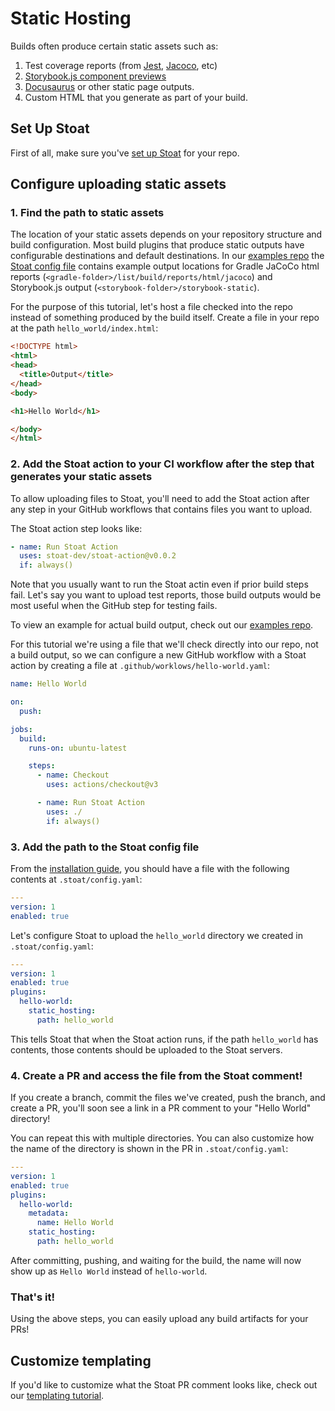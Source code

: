 # Static Hosting

Builds often produce certain static assets such as:
1. Test coverage reports (from [Jest](https://www.npmjs.com/package/jest-html-reporter), [Jacoco](https://docs.gradle.org/current/userguide/jacoco_plugin.html), etc)
2. [Storybook.js component previews](https://storybook.js.org/docs/react/sharing/publish-storybook)
3. [Docusaurus](https://docusaurus.io/docs/next/installation#build) or other static page outputs.
4. Custom HTML that you generate as part of your build.

## Set Up Stoat

First of all, make sure you've [set up Stoat](../installation) for your repo.

## Configure uploading static assets

### 1. Find the path to static assets

The location of your static assets depends on your repository structure and build configuration. Most build plugins that
produce static outputs have configurable destinations and default destinations.
In our [examples repo](https://github.com/stoat-dev/examples/) the [Stoat config file](https://github.com/stoat-dev/examples/blob/main/.stoat/config.yaml) 
contains example output locations for Gradle JaCoCo html reports (`<gradle-folder>/list/build/reports/html/jacoco`) and Storybook.js output (`<storybook-folder>/storybook-static`).

For the purpose of this tutorial, let's host a file checked into the repo instead of something produced by the build itself. 
Create a file in your repo at the path `hello_world/index.html`:
```html
<!DOCTYPE html>
<html>
<head>
  <title>Output</title>
</head>
<body>

<h1>Hello World</h1>

</body>
</html>
```

### 2. Add the Stoat action to your CI workflow after the step that generates your static assets

To allow uploading files to Stoat, you'll need to add the Stoat action after any step in your GitHub workflows that contains files you want to upload.

The Stoat action step looks like:
```yaml
- name: Run Stoat Action
  uses: stoat-dev/stoat-action@v0.0.2
  if: always()
```

Note that you usually want to run the Stoat actin even if prior build steps fail. Let's say you want to upload test reports, those build outputs would be most useful when the GitHub step for testing fails.

To view an example for actual build output, check out our [examples repo](https://github.com/stoat-dev/examples/blob/a0fcc04/.github/workflows/backend.yaml#L33-L35).

For this tutorial we're using a file that we'll check directly into our repo, not a build output, so we can configure a new GitHub workflow with a Stoat action by 
creating a file at `.github/worklows/hello-world.yaml`:
```yaml
name: Hello World

on:
  push:

jobs:
  build:
    runs-on: ubuntu-latest

    steps:
      - name: Checkout
        uses: actions/checkout@v3

      - name: Run Stoat Action
        uses: ./
        if: always()
```

### 3. Add the path to the Stoat config file

From the [installation guide](../installation), you should have a file with the following contents at `.stoat/config.yaml`:
```yaml
---
version: 1
enabled: true
```

Let's configure Stoat to upload the `hello_world` directory we created in `.stoat/config.yaml`:
```yaml
---
version: 1
enabled: true
plugins:
  hello-world:
    static_hosting:
      path: hello_world
```

This tells Stoat that when the Stoat action runs, if the path `hello_world` has contents, those contents should be uploaded to the
Stoat servers.

### 4. Create a PR and access the file from the Stoat comment!

If you create a branch, commit the files we've created, push the branch, and create a PR, you'll soon see a link in a PR comment to your "Hello World" directory!

You can repeat this with multiple directories. You can also customize how the name of the directory is shown in the PR in `.stoat/config.yaml`:
```yaml
---
version: 1
enabled: true
plugins:
  hello-world:
    metadata:
      name: Hello World
    static_hosting:
      path: hello_world
```

After committing, pushing, and waiting for the build, the name will now show up as `Hello World` instead of `hello-world`.

### That's it!

Using the above steps, you can easily upload any build artifacts for your PRs!

## Customize templating

If you'd like to customize what the Stoat PR comment looks like, check out our [templating tutorial](templating.md).

